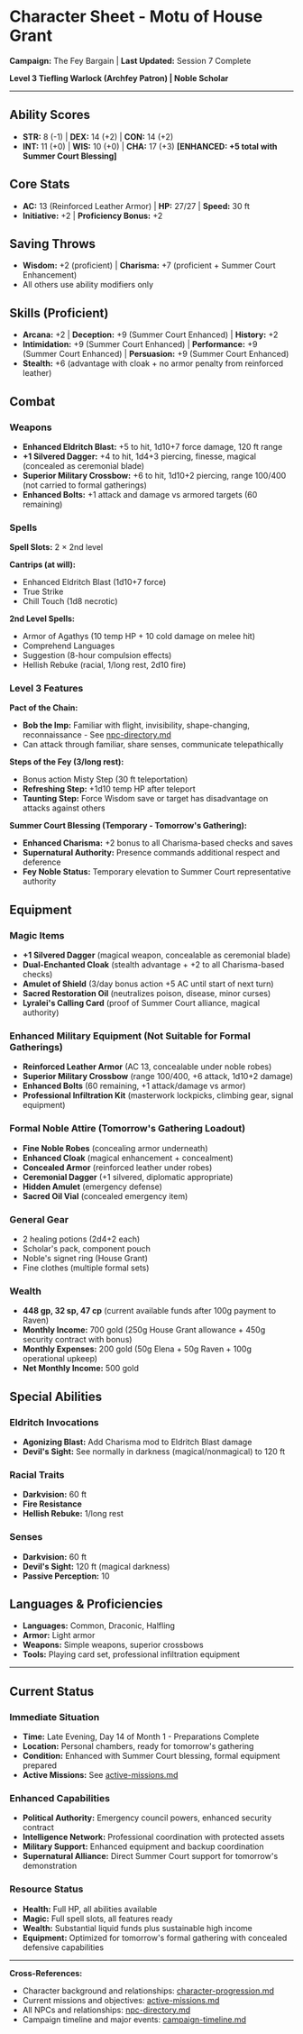 # Character Sheet - Motu of House Grant

**Campaign:** The Fey Bargain | **Last Updated:** Session 7 Complete

**Level 3 Tiefling Warlock (Archfey Patron) | Noble Scholar**

---

## Ability Scores
- **STR:** 8 (-1) | **DEX:** 14 (+2) | **CON:** 14 (+2)
- **INT:** 11 (+0) | **WIS:** 10 (+0) | **CHA:** 17 (+3) **[ENHANCED: +5 total with Summer Court Blessing]**

## Core Stats
- **AC:** 13 (Reinforced Leather Armor) | **HP:** 27/27 | **Speed:** 30 ft
- **Initiative:** +2 | **Proficiency Bonus:** +2

## Saving Throws
- **Wisdom:** +2 (proficient) | **Charisma:** +7 (proficient + Summer Court Enhancement)
- All others use ability modifiers only

## Skills (Proficient)
- **Arcana:** +2 | **Deception:** +9 (Summer Court Enhanced) | **History:** +2
- **Intimidation:** +9 (Summer Court Enhanced) | **Performance:** +9 (Summer Court Enhanced) | **Persuasion:** +9 (Summer Court Enhanced)
- **Stealth:** +6 (advantage with cloak + no armor penalty from reinforced leather)

## Combat
### Weapons
- **Enhanced Eldritch Blast:** +5 to hit, 1d10+7 force damage, 120 ft range
- **+1 Silvered Dagger:** +4 to hit, 1d4+3 piercing, finesse, magical (concealed as ceremonial blade)
- **Superior Military Crossbow:** +6 to hit, 1d10+2 piercing, range 100/400 (not carried to formal gatherings)
- **Enhanced Bolts:** +1 attack and damage vs armored targets (60 remaining)

### Spells
**Spell Slots:** 2 × 2nd level

**Cantrips (at will):**
- Enhanced Eldritch Blast (1d10+7 force)
- True Strike
- Chill Touch (1d8 necrotic)

**2nd Level Spells:**
- Armor of Agathys (10 temp HP + 10 cold damage on melee hit)
- Comprehend Languages
- Suggestion (8-hour compulsion effects)
- Hellish Rebuke (racial, 1/long rest, 2d10 fire)

### Level 3 Features
**Pact of the Chain:**
- **Bob the Imp:** Familiar with flight, invisibility, shape-changing, reconnaissance - See [npc-directory.md](world-state/npc-directory.md#bob-the-imp)
- Can attack through familiar, share senses, communicate telepathically

**Steps of the Fey (3/long rest):**
- Bonus action Misty Step (30 ft teleportation)
- **Refreshing Step:** +1d10 temp HP after teleport
- **Taunting Step:** Force Wisdom save or target has disadvantage on attacks against others

**Summer Court Blessing (Temporary - Tomorrow's Gathering):**
- **Enhanced Charisma:** +2 bonus to all Charisma-based checks and saves
- **Supernatural Authority:** Presence commands additional respect and deference
- **Fey Noble Status:** Temporary elevation to Summer Court representative authority

## Equipment

### Magic Items
- **+1 Silvered Dagger** (magical weapon, concealable as ceremonial blade)
- **Dual-Enchanted Cloak** (stealth advantage + +2 to all Charisma-based checks)
- **Amulet of Shield** (3/day bonus action +5 AC until start of next turn)
- **Sacred Restoration Oil** (neutralizes poison, disease, minor curses)
- **Lyralei's Calling Card** (proof of Summer Court alliance, magical authority)

### Enhanced Military Equipment (Not Suitable for Formal Gatherings)
- **Reinforced Leather Armor** (AC 13, concealable under noble robes)
- **Superior Military Crossbow** (range 100/400, +6 attack, 1d10+2 damage)
- **Enhanced Bolts** (60 remaining, +1 attack/damage vs armor)
- **Professional Infiltration Kit** (masterwork lockpicks, climbing gear, signal equipment)

### Formal Noble Attire (Tomorrow's Gathering Loadout)
- **Fine Noble Robes** (concealing armor underneath)
- **Enhanced Cloak** (magical enhancement + concealment)
- **Concealed Armor** (reinforced leather under robes)
- **Ceremonial Dagger** (+1 silvered, diplomatic appropriate)
- **Hidden Amulet** (emergency defense)
- **Sacred Oil Vial** (concealed emergency item)

### General Gear
- 2 healing potions (2d4+2 each)
- Scholar's pack, component pouch
- Noble's signet ring (House Grant)
- Fine clothes (multiple formal sets)

### Wealth
- **448 gp, 32 sp, 47 cp** (current available funds after 100g payment to Raven)
- **Monthly Income:** 700 gold (250g House Grant allowance + 450g security contract with bonus)
- **Monthly Expenses:** 200 gold (50g Elena + 50g Raven + 100g operational upkeep)
- **Net Monthly Income:** 500 gold

## Special Abilities

### Eldritch Invocations
- **Agonizing Blast:** Add Charisma mod to Eldritch Blast damage
- **Devil's Sight:** See normally in darkness (magical/nonmagical) to 120 ft

### Racial Traits
- **Darkvision:** 60 ft
- **Fire Resistance**
- **Hellish Rebuke:** 1/long rest

### Senses
- **Darkvision:** 60 ft
- **Devil's Sight:** 120 ft (magical darkness)
- **Passive Perception:** 10

## Languages & Proficiencies
- **Languages:** Common, Draconic, Halfling
- **Armor:** Light armor
- **Weapons:** Simple weapons, superior crossbows
- **Tools:** Playing card set, professional infiltration equipment

---

## Current Status

### Immediate Situation
- **Time:** Late Evening, Day 14 of Month 1 - Preparations Complete
- **Location:** Personal chambers, ready for tomorrow's gathering
- **Condition:** Enhanced with Summer Court blessing, formal equipment prepared
- **Active Missions:** See [active-missions.md](world-state/active-missions.md)

### Enhanced Capabilities
- **Political Authority:** Emergency council powers, enhanced security contract
- **Intelligence Network:** Professional coordination with protected assets
- **Military Support:** Enhanced equipment and backup coordination
- **Supernatural Alliance:** Direct Summer Court support for tomorrow's demonstration

### Resource Status
- **Health:** Full HP, all abilities available
- **Magic:** Full spell slots, all features ready
- **Wealth:** Substantial liquid funds plus sustainable high income
- **Equipment:** Optimized for tomorrow's formal gathering with concealed defensive capabilities

---

**Cross-References:**
- Character background and relationships: [character-progression.md](character-data/character-progression.md)
- Current missions and objectives: [active-missions.md](world-state/active-missions.md)
- All NPCs and relationships: [npc-directory.md](world-state/npc-directory.md)
- Campaign timeline and major events: [campaign-timeline.md](world-state/campaign-timeline.md)